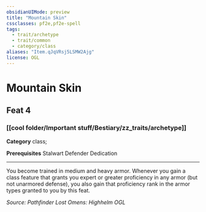 ```yaml
---
obsidianUIMode: preview
title: "Mountain Skin"
cssclasses: pf2e,pf2e-spell
tags:
  - trait/archetype
  - trait/common
  - category/class
aliases: "Item.qJqVRsj5LSMW2Ajg"
license: OGL
---
```

# Mountain Skin
## Feat 4
### [[cool folder/Important stuff/Bestiary/zz_traits/archetype]]

**Category** class; 



**Prerequisites** Stalwart Defender Dedication
* * *
You become trained in medium and heavy armor. Whenever you gain a class feature that grants you expert or greater proficiency in any armor (but not unarmored defense), you also gain that proficiency rank in the armor types granted to you by this feat.

*Source: Pathfinder Lost Omens: Highhelm*
*OGL*